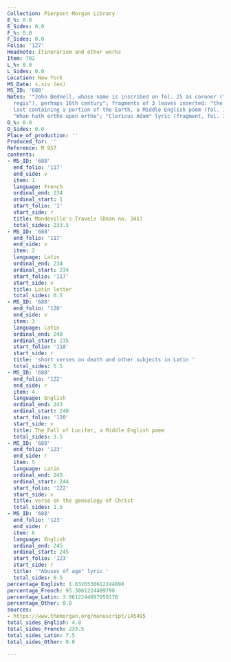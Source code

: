 ```yaml
---
Collection: Pierpont Morgan Library
E_%: 0.0
E_Sides: 0.0
F_%: 0.0
F_Sides: 0.0
Folia: '127'
Headnote: Itinerarium and other works
Item: 702
L_%: 0.0
L_Sides: 0.0
Location: New York
MS_Date: s.xiv (ex)
MS_ID: '688'
Notes: '"John Bednell, whose name is inscribed on fol. 25 as coroner ("coronator domini
  regis"), perhaps 16th century"; fragments of 3 leaves inserted: "the recto of the
  last containing a portion of the Earth, a Middle English poem (fol. 124-126), beginning:
  "Whan hath erthe upon erthe"; "Clericus Adam" lyric (fragment, fol. 126v)"'
O_%: 0.0
O_Sides: 0.0
Place_of_production: ''
Produced_for: ''
Reference: M 957
contents:
- MS_ID: '688'
  end_folio: '117'
  end_side: v
  item: 1
  language: French
  ordinal_end: 234
  ordinal_start: 1
  start_folio: '1'
  start_side: r
  title: Mandeville's Travels (Dean no. 341)
  total_sides: 233.5
- MS_ID: '688'
  end_folio: '117'
  end_side: v
  item: 2
  language: Latin
  ordinal_end: 234
  ordinal_start: 234
  start_folio: '117'
  start_side: v
  title: Latin letter
  total_sides: 0.5
- MS_ID: '688'
  end_folio: '120'
  end_side: v
  item: 3
  language: Latin
  ordinal_end: 240
  ordinal_start: 235
  start_folio: '118'
  start_side: r
  title: 'short verses on death and other subjects in Latin '
  total_sides: 5.5
- MS_ID: '688'
  end_folio: '122'
  end_side: r
  item: 4
  language: English
  ordinal_end: 243
  ordinal_start: 240
  start_folio: '120'
  start_side: v
  title: The Fall of Lucifer, a Middle English poem
  total_sides: 3.5
- MS_ID: '688'
  end_folio: '123'
  end_side: r
  item: 5
  language: Latin
  ordinal_end: 245
  ordinal_start: 244
  start_folio: '122'
  start_side: v
  title: verse on the genealogy of Christ
  total_sides: 1.5
- MS_ID: '688'
  end_folio: '123'
  end_side: r
  item: 6
  language: English
  ordinal_end: 245
  ordinal_start: 245
  start_folio: '123'
  start_side: r
  title: '"Abuses of age" lyric '
  total_sides: 0.5
percentage_English: 1.6326530612244898
percentage_French: 95.3061224489796
percentage_Latin: 3.0612244897959178
percentage_Other: 0.0
sources:
- https://www.themorgan.org/manuscript/145495
total_sides_English: 4.0
total_sides_French: 233.5
total_sides_Latin: 7.5
total_sides_Other: 0.0

---
```

